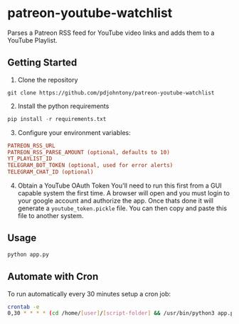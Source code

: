# patreon-youtube-watchlist
Parses a Patreon RSS feed for YouTube video links and adds them to a YouTube Playlist.

## Getting Started
1. Clone the repository
```
git clone https://github.com/pdjohntony/patreon-youtube-watchlist
```
2. Install the python requirements
```python
pip install -r requirements.txt
```
3. Configure your environment variables:
```ini
PATREON_RSS_URL
PATREON_RSS_PARSE_AMOUNT (optional, defaults to 10)
YT_PLAYLIST_ID
TELEGRAM_BOT_TOKEN (optional, used for error alerts)
TELEGRAM_CHAT_ID (optional)
```
4. Obtain a YouTube OAuth Token
You'll need to run this first from a GUI capable system the first time. A browser will open and you must login to your google account and authorize the app. Once thats done it will generate a `youtube_token.pickle` file. You can then copy and paste this file to another system.

## Usage
```bash
python app.py
```

## Automate with Cron
To run automatically every 30 minutes setup a cron job:

```bash
crontab -e
0,30 * * * * (cd /home/[user]/[script-folder] && /usr/bin/python3 app.py)
```